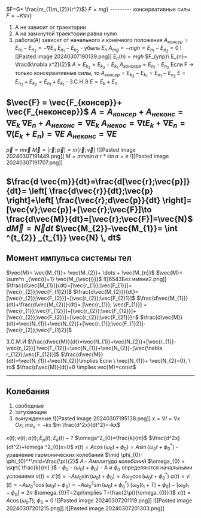$F=G* \frac{m_{1}m_{2}}{r^2}$}
$F=mg$} --------- консервативные силы
$F = -K \nabla x$}
1) А не зависит от траектории
2) А на замкнутой траектории равна нулю
3) работа(А) зависит от начального и конечного положения 
$A_{консер}= E_{n_{1}} - E_{n_{2}}= -\nabla E_{n}$
$E_{n_{1}}-E_{n_{2}}$ - убыль $E_{n}$
$A_{mg} = -mgh = E_{n_{1}}-E_{n_{2}}=0$
![[Pasted image 20240307190139.png]]
$E_{n}(h)=mgh$
$F_{упр}\ E_{n}= \frac{k\nabla x^2}{2}$
$A=E_{k_{2}}=E_{k_{2}}-E_{k_{1}}$
$A_{консерв}=E_{n_{1}}-E_{n_{2}}$
Если F -> только консервативные силы, то
$A_{консер}= E_{k_{2}}-E_{k_{1}}=E_{n_{1}}-E_{n_{2}}$
$E= E_{n_{2}}+E_{k_{2}}=E_{n_{1}}+E_{k_{1}}$ - З.С.Н.Э
$E= E_{k} + E_{n}$

$\vec{F} = \vec{F_{консер}}+ \vec{F_{неконсер}}$
$A = A_{консер}+ A_{неконс}= \nabla E_{k}$
$\nabla E_{n} + A_{неконс} = \nabla E_{k}$
$A_{некос}= \nabla tE_{k} + \nabla E_{n} = \nabla(E_{k}+E_{n})=\nabla E$
$A_{неконс}=\nabla E$
---
$\vec{p}=m \vec{v}$
$\vec{M}=[\vec{r};\vec{p}]=m[\vec{r};\vec{v}]$
![[Pasted image 20240307191449.png]]
$M=mrv \sin \alpha$
$r* \sin \alpha = e$
![[Pasted image 20240307191707.png]]

$\frac{d \vec{m}}{dt}=\frac{d[\vec{r};\vec{p}]}{dt}= \left[ \frac{d\vec{r}}{dt};\vec{p} \right]+\left[ \frac{\vec{r};d\vec{p}}{dt} \right]=[\vec{v};\vec{p}]+[\vec{r};\vec{F}]\to \frac{d\vec{M}}{dt}=[\vec{r};\vec{F}]=\vec{N}$
$d\vec{M}=\vec{N}dt$
$\vec{M_{2}}-\vec{M_{1}}= \int ^{t_{2}} _{t_{1}} \vec{N} \, dt$
---
## Момент импульса системы тел
$\vec{M}= \vec{M_{1}}+ \vec{M_{2}}+ \dots + \vec{M_{n}}$
$\vec{M}= \sum^n _{\vec{i}=1} \vec{M_{\vec{i}}}$
![[6543Без имени2.png]]
$\frac{d\vec{M_{1}}}{dt}=[\vec{r_{1}};\vec{F_{1}}]+[\vec{r_{2}};\vec{F_{1}2}]$
$\frac{d\vec{M_{2}}}{dt}=[\vec{r_{2}};\vec{F_{2}}]+[\vec{r_{2}};\vec{F_{2}1}]$
$\frac{d\vec{M_{1}}}{dt}+\frac{d\vec{M_{2}}}{dt}= [\vec{r_{1}}; \vec{F_{1}}] + [\vec{r_{1}};\vec{F_{12}}]+[\vec{r_{2}};\vec{F_{12}}]+[\vec{r_{2}};\vec{F_{2}}]+[\vec{r_{2}};\vec{F_{21}}]=$
$\frac{d\vec{M}}{dt}=\vec{N_{1}}+\vec{N_{2}}+[\vec{r_{1}};\vec{F_{1}2}]-[\vec{r_{2}};\vec{F_{1}2}]$

З.С.М.И
	$\frac{d\vec{M}}{dt}=\vec{N_{1}}+\vec{N_{2}}+[\vec{r_{1}}-\vec{r_{2}}] \vec{F_{12}}=\vec{N_{1}}+\vec{N_{2}}-[\vec{\nabla r_{12}};\vec{F_{12}}]$
	$\frac{d\vec{M}}{dt}=\vec{N_{1}}+\vec{N_{2}}\implies Если \ \vec{N_{1}}+ \vec{N_{2}=0}, \ то$
	$\frac{d\vec{M}}{dt}=0 \implies vec{M}=const$ 

---
## Колебания
1) свободные
1) затухающие
2) вынужденные
![[Pasted image 20240307195138.png]]
$x = \nabla l = \nabla x$
$Ox; \ ma_{x} = -kx$
$m \frac{d^2x}{dt^2}=-kx$

$x(t); v(t); a(t); E_{p}(t); E_{k}(t)\ -$ ?
$\omega^2_{0}=\frac{k}{m}$
$\frac{d^2x}{dt^2}+\omega ^2_{0}x=0$
$x(t)=A\cos(\omega_{0}t+\phi_{0})=A\sin(\omega_{0}t+\phi_{0}^*)$ - уравнение гармонических колебаний
$\mid \phi_{0}-\phi_{0}^*\mid=\frac{\pi}{2}$
$A - \ Амплитуда \ колебаний$
$\omega_{0} = \sqrt{ \frac{k}{m} }$ -
$\phi_{0}$ -
$(\omega_{0}t+\phi_{0})$ - 
A и $\phi_{0}$ определяются начальными условиями
$v(t) = x'(t)=-A\omega_{0}\sin(\omega_{0}t+\phi_{0})=A\omega_{0}\cos(\omega_{0}t+\phi_{0}^*)$
$a(t)=v'(t)=-A\omega_{0}^2\cos(\omega_{0}t+\phi_{0})=-A\omega_{0}^2\sin(\omega_{0}t+\phi_{0}^*)$
$[\omega_{0}(t_{1}+T)+\phi_{0}]-[\omega_{0}t_{1}+\phi_{0}]=2\pi$
$\omega_{0}T=2\pi\implies T=\frac{2\pi}{\omega_{0}}:)$
$x(t)=A\cos(\omega_{0}T);\ \phi_{0}=0$
![[Pasted image 20240307201119.png]]
![[Pasted image 20240307201215.png]]
![[Pasted image 20240307201303.png]]
